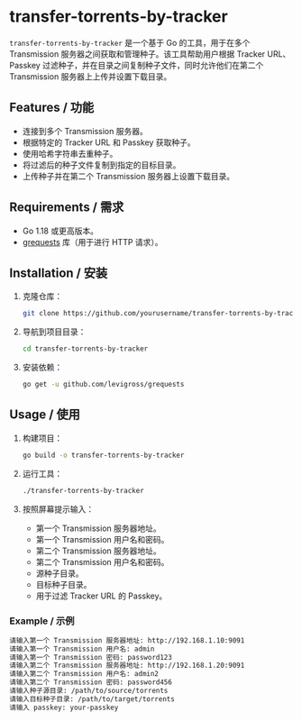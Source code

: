 # transfer-torrents-by-tracker

`transfer-torrents-by-tracker` 是一个基于 Go 的工具，用于在多个 Transmission 服务器之间获取和管理种子。该工具帮助用户根据 Tracker URL、Passkey 过滤种子，并在目录之间复制种子文件，同时允许他们在第二个 Transmission 服务器上上传并设置下载目录。

## Features / 功能

- 连接到多个 Transmission 服务器。
- 根据特定的 Tracker URL 和 Passkey 获取种子。
- 使用哈希字符串去重种子。
- 将过滤后的种子文件复制到指定的目标目录。
- 上传种子并在第二个 Transmission 服务器上设置下载目录。

## Requirements / 需求

- Go 1.18 或更高版本。
- [grequests](https://github.com/levigross/grequests) 库（用于进行 HTTP 请求）。

## Installation / 安装

1. 克隆仓库：
    ```bash
    git clone https://github.com/yourusername/transfer-torrents-by-tracker.git
    ```
2. 导航到项目目录：
    ```bash
    cd transfer-torrents-by-tracker
    ```
3. 安装依赖：
    ```bash
    go get -u github.com/levigross/grequests
    ```

## Usage / 使用

1. 构建项目：
    ```bash
    go build -o transfer-torrents-by-tracker
    ```

2. 运行工具：
    ```bash
    ./transfer-torrents-by-tracker
    ```

3. 按照屏幕提示输入：

    - 第一个 Transmission 服务器地址。
    - 第一个 Transmission 用户名和密码。
    - 第二个 Transmission 服务器地址。
    - 第二个 Transmission 用户名和密码。
    - 源种子目录。
    - 目标种子目录。
    - 用于过滤 Tracker URL 的 Passkey。

### Example / 示例

```bash
请输入第一个 Transmission 服务器地址: http://192.168.1.10:9091
请输入第一个 Transmission 用户名: admin
请输入第一个 Transmission 密码: password123
请输入第二个 Transmission 服务器地址: http://192.168.1.20:9091
请输入第二个 Transmission 用户名: admin2
请输入第二个 Transmission 密码: password456
请输入种子源目录: /path/to/source/torrents
请输入目标种子目录: /path/to/target/torrents
请输入 passkey: your-passkey
